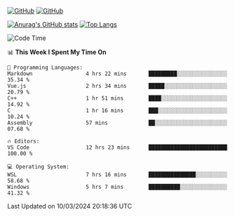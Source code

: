 [![GitHub](https://img.shields.io/github/followers/sharpxk?style=social)](https://github.com/sharpxk) [![GitHub](https://img.shields.io/github/stars/sharpxk?style=social)](https://github.com/sharpxk)

[![Anurag's GitHub stats](https://github-readme-stats-git-masterrstaa-rickstaa.vercel.app/api?username=sharpxk&hide=contribs,prs,issues&show_icons=true&theme=tokyonight)](https://github.com/anuraghazra/github-readme-stats)
[![Top Langs](https://github-readme-stats-git-masterrstaa-rickstaa.vercel.app/api/top-langs/?username=sharpxk&layout=compact&theme=tokyonight)](https://github.com/anuraghazra/github-readme-stats)

<!--START_SECTION:waka-->
![Code Time](http://img.shields.io/badge/Code%20Time-450%20hrs%2044%20mins-blue)

📊 **This Week I Spent My Time On** 

```text
💬 Programming Languages: 
Markdown                 4 hrs 22 mins       █████████░░░░░░░░░░░░░░░░   35.34 % 
Vue.js                   2 hrs 34 mins       █████░░░░░░░░░░░░░░░░░░░░   20.79 % 
C++                      1 hr 51 mins        ████░░░░░░░░░░░░░░░░░░░░░   14.92 % 
C                        1 hr 16 mins        ███░░░░░░░░░░░░░░░░░░░░░░   10.24 % 
Assembly                 57 mins             ██░░░░░░░░░░░░░░░░░░░░░░░   07.68 % 

🔥 Editors: 
VS Code                  12 hrs 23 mins      █████████████████████████   100.00 % 

💻 Operating System: 
WSL                      7 hrs 16 mins       ███████████████░░░░░░░░░░   58.68 % 
Windows                  5 hrs 7 mins        ██████████░░░░░░░░░░░░░░░   41.32 % 
```


 Last Updated on 10/03/2024 20:18:36 UTC
<!--END_SECTION:waka-->
